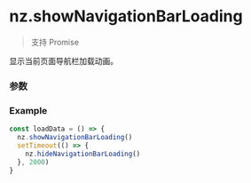 # nz.showNavigationBarLoading

> <Icon type="success" /> 支持 Promise

显示当前页面导航栏加载动画。

### 参数

<Props options />

### Example

```ts
const loadData = () => {
  nz.showNavigationBarLoading()
  setTimeout(() => {
    nz.hideNavigationBarLoading()
  }, 2000)
}
```
